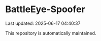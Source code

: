 # BattleEye-Spoofer

Last updated: 2025-06-17 04:40:37

This repository is automatically maintained.
